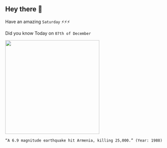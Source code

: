 ## Hey there 👋
Have an amazing `Saturday` ⚡⚡⚡

Did you know Today on `07th of December`
 
 [<img src="https://upload.wikimedia.org/wikipedia/commons/4/47/Relief_Map_of_Armenia.png" width="300" />](https://en.wikipedia.org/wiki/1988_Armenian_earthquake) 
 ```
“A 6.9 magnitude earthquake hit Armenia, killing 25,000.” (Year: 1988)
```
